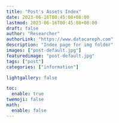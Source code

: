 ```yaml
---
title: "Post's Assets Index"
date: 2023-06-16T00:45:08+08:00
lastmod: 2023-06-16T00:45:08+08:00
draft: false
author: "Researcher"
authorLink: "https://www.datacareph.com"
description: "Index page for img folder"
images: ["post-default.jpg"]
featuredimage: "post-default.jpg"
tags: ["post"]
categories: ["information"]

lightgallery: false

toc:
  enable: true
twemoji: false
math:
  enable: false
---
```

